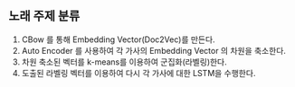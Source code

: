 <h2>노래 주제 분류</h2>
<div>
    <ol>
        <li>CBow 를 통해 Embedding Vector(Doc2Vec)를 만든다.</li>
        <li>Auto Encoder 를 사용하여 각 가사의 Embedding Vector 의 차원을 축소한다.</li>
        <li>차원 축소된 벡터를 k-means를 이용하여 군집화(라벨링)한다.</li>
        <li>도출된 라벨링 벡터를 이용하여 다시 각 가사에 대한 LSTM을 수행한다.</li>
    </ol>
</div>
